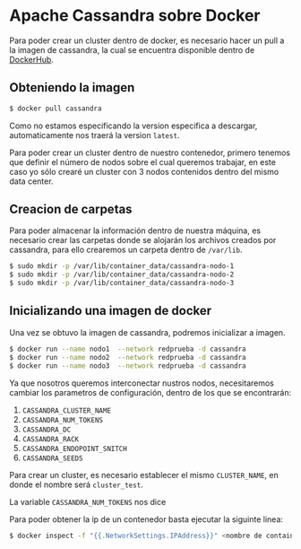 # Apache Cassandra sobre Docker

Para poder crear un cluster dentro de docker, es necesario 
hacer un pull a la imagen de cassandra, la cual se encuentra disponible dentro
de [DockerHub](https://hub.docker.com/_/cassandra).

## Obteniendo la imagen 

```bash
$ docker pull cassandra
```
Como no estamos especificando la version especifica a descargar, automaticamente
nos traerá la version `latest`.

Para poder crear un cluster dentro de nuestro contenedor, primero tenemos que
definir el número de nodos sobre el cual queremos trabajar, en este caso yo sólo 
crearé un cluster con 3 nodos contenidos dentro del mismo data center.

## Creacion de carpetas

Para poder almacenar la información dentro de nuestra máquina, es necesario 
crear las carpetas donde se alojarán los archivos creados por cassandra, para ello
crearemos un carpeta dentro de `/var/lib`.

```bash
$ sudo mkdir -p /var/lib/container_data/cassandra-nodo-1
$ sudo mkdir -p /var/lib/container_data/cassandra-nodo-2
$ sudo mkdir -p /var/lib/container_data/cassandra-nodo-3
```
## Inicializando una imagen de docker

Una vez se obtuvo la imagen de cassandra, podremos inicializar a imagen.

```bash
$ docker run --name nodo1  --network redprueba -d cassandra 
$ docker run --name nodo2  --network redprueba -d cassandra 
$ docker run --name nodo3  --network redprueba -d cassandra 
```

Ya que nosotros queremos interconectar nustros nodos, necesitaremos cambiar los 
parametros de configuración, dentro de los que se encontrarán:

1. `CASSANDRA_CLUSTER_NAME`
2. `CASSANDRA_NUM_TOKENS`
3. `CASSANDRA_DC`
4. `CASSANDRA_RACK`
5. `CASSANDRA_ENDOPOINT_SNITCH`
6. `CASSANDRA_SEEDS`

Para crear un cluster, es necesario establecer el mismo `CLUSTER_NAME`, en donde el nombre
será `cluster_test`.

La variable `CASSANDRA_NUM_TOKENS` nos dice

Para poder obtener la ip de un contenedor basta ejecutar la siguinte linea:

```bash
$ docker inspect -f "{{.NetworkSettings.IPAddress}}" <nombre de container o imagen>
```


